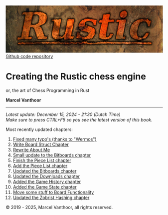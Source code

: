 ![Rustic Logo](../img/rustic-logo-web.jpg)
[Github code repository](https://github.com/mvanthoor/rustic)

# Creating the Rustic chess engine

or, the art of Chess Programming in Rust

__**Marcel Vanthoor**__<br /><hr />

_Latest update:  December 15, 2024 - 21:30 (Dutch Time)_<br />
_Make sure to press CTRL+F5 so you see the latest version of this book_.</br>

Most recently updated chapters:<br />
1. [Fixed many typo's (thanks to "Wermos")](../front_matter/title.md)
1. [Write Board Struct Chapter](../board_representation/board_struct.md)
1. [Rewrite About Me](../back_matter/me.md)
1. [Small update to the Bitboards chapter](../board_representation/bitboards.md)
1. [Finish the Piece List chapter](../board_representation/piece_list.md)
1. [Add the Piece List chapter](../board_representation/piece_list.md)
1. [Updated the Bitboards chapter](../board_representation/bitboards.md)
1. [Updated the Downloads chapter](../front_matter/downloads.md)
1. [Added the Game History chapter](../board_representation/game_history.md)
1. [Added the Game State chapter](../board_representation/game_state.md)
1. [Move some stuff to Board Functionality](../board_functionality/introduction.md)
1. [Updated the Zobrist Hashing chapter](../board_representation/zobrist_hashing.md)

© 2019 - 2025, Marcel Vanthoor, all rights reserved.